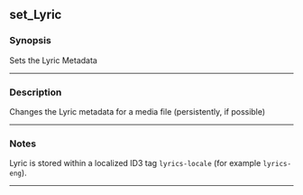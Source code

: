 set_Lyric
---------

### Synopsis
Sets the Lyric Metadata

---

### Description

Changes the Lyric metadata for a media file (persistently, if possible)

---

### Notes
Lyric is stored within a localized ID3 tag `lyrics-locale` (for example `lyrics-eng`).

---

